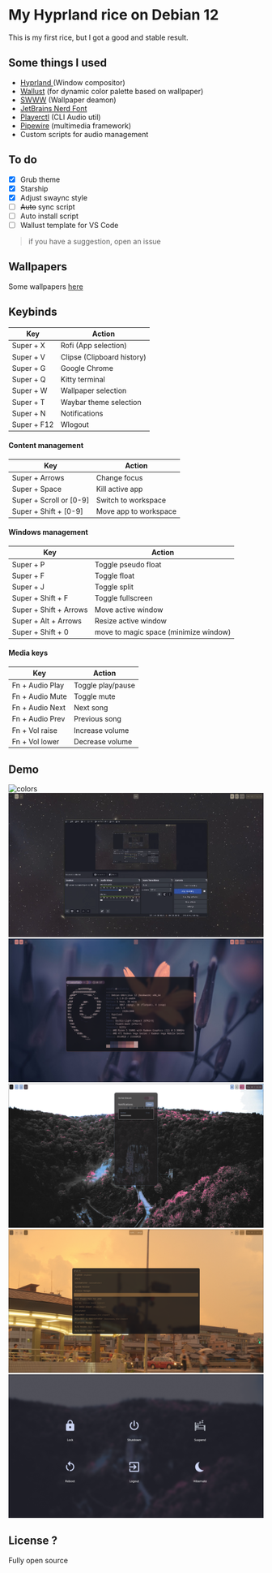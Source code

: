 # My Hyprland rice on Debian 12
This is my first rice, but I got a good and stable result.

## Some things I used
- [Hyprland ](https://wiki.hyprland.org/Getting-Started/Installation/)(Window compositor)
- [Wallust](https://crates.io/crates/wallust) (for dynamic color palette based on wallpaper)
- [SWWW](https://github.com/LGFae/swww) (Wallpaper deamon)
- [JetBrains Nerd Font](https://github.com/ryanoasis/nerd-fonts/releases/download/v3.2.1/JetBrainsMono.zip)
- [Playerctl](https://github.com/altdesktop/playerctl) (CLI Audio util)
- [Pipewire](https://pipewire.org/) (multimedia framework)
- Custom scripts for audio management

## To do
- [X] Grub theme
- [X] Starship
- [x] Adjust swaync style
- [ ] ~~Auto~~ sync script
- [ ] Auto install script
- [ ] Wallust template for VS Code

> if you have a suggestion, open an issue

## Wallpapers
Some wallpapers [here](https://www.dropbox.com/scl/fo/ri8dvub93qzsub2zklz8o/AJ-5rH3zNBIhbNqo4eljV7U?rlkey=xg0j4l804ng2ofs9dybqmwr27&st=4ra44xw2&dl=0)

## Keybinds
| Key  | Action  |
|  ---  |  ---  |
|  Super + X  |  Rofi (App selection)   |
|  Super + V  |  Clipse (Clipboard history)  |
|  Super + G  |  Google Chrome  |
|  Super + Q  |  Kitty terminal  |
|  Super + W  |  Wallpaper selection  |
|  Super + T  |  Waybar theme selection  |
|  Super + N  |  Notifications  |
|  Super + F12  |  Wlogout  |

#### Content management
| Key  | Action  |
|  ---  |  ---  |
|  Super + Arrows  |  Change focus  |
|  Super + Space  |  Kill active app  |
|  Super + Scroll or [0-9]  |  Switch to workspace  |
|  Super + Shift + [0-9]  |  Move app to workspace  |

#### Windows management
| Key  | Action  |
|  ---  |  ---  |
|  Super + P  |  Toggle pseudo float  |
|  Super + F  |  Toggle float  |
|  Super + J  |  Toggle split  |
|  Super + Shift + F  |  Toggle fullscreen  |
|  Super + Shift + Arrows  |  Move active window  |
|  Super + Alt + Arrows  |  Resize active window  |
|  Super + Shift + 0  |  move to magic space (minimize window)  |


#### Media keys
| Key  | Action  |
|  ---  |  ---  |
|  Fn + Audio Play  |  Toggle play/pause  |
|  Fn + Audio Mute  |  Toggle mute  |
|  Fn + Audio Next  |  Next song  |
|  Fn + Audio Prev  |  Previous song  |
|  Fn + Vol raise  |  Increase volume  |
|  Fn + Vol lower  |  Decrease volume  |


## Demo
![colors](./demo/colors.gif)
![demo](./demo/demo.gif)
![terminal](./demo/kitty.png)
![swaync](./demo/swaync.png)
![rofi](./demo/rofi.png)
![wlogout](./demo/wlogout.png)

## License ?
Fully open source
